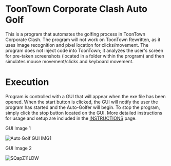 # ToonTown Corporate Clash Auto Golf
This is a program that automates the golfing process in ToonTown Corporate Clash. The program will not work on ToonTown Rewritten, as it uses image recognition and pixel location for clicks/movement. The program does not inject code into ToonTown; it analyzes the user's screen for pre-taken screenshots (located in a folder within the program) and then simulates mouse movement/clicks and keyboard movement.

# Execution
Program is controlled with a GUI that will appear when the exe file has been opened. When the start button is clicked, the GUI will notify the user the program has started and the Auto-Golfer will begin. To stop the program, simply click the stop button located on the GUI.  More detailed instructions for usage and setup are included in the [INSTRUCTIONS](https://github.com/facebook/react/wiki/Sites-Using-React) page.

GUI Image 1

![Auto Golf GUI IMG1](https://user-images.githubusercontent.com/111534019/185483895-acabbc55-d6de-485e-b868-4c60921c76fb.png)

GUI Image 2

![SQapZ11LDW](https://user-images.githubusercontent.com/111534019/185484138-5a0bdcd2-a926-4bc1-aa84-bf436a694226.png)





